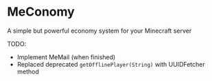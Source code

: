 # MeConomy
A simple but powerful economy system for your Minecraft server

TODO:
- Implement MeMail (when finished)
- Replaced deprecated `getOfflinePlayer(String)` with UUIDFetcher method
